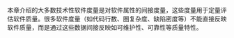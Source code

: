 本章介绍的大多数技术性软件度量是对软件属性的间接度量，这些度量用于定量评估软件质量。很多软件度量（如代码行数、圈复杂度、缺陷密度等）不能直接反映软件质量，而是通过这些数据间接反映如可维护性、可靠性等质量特性。